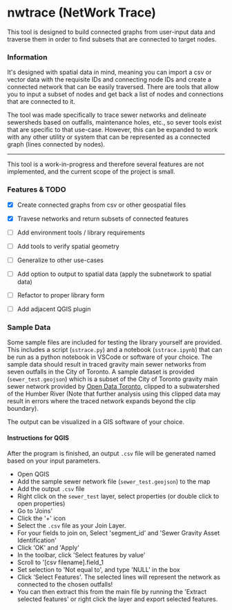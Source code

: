 # nwtrace (NetWork Trace)
This tool is designed to build connected graphs from user-input data and traverse them in order to find subsets that are connected to target nodes. 

### Information

It's designed with spatial data in mind, meaning you can import a csv or vector data with the requisite IDs and connecting node IDs and create a connected network that can be easily traversed. There are tools that allow you to input a subset of nodes and get back a list of nodes and connections that are connected to it.

The tool was made specifically to trace sewer networks and delineate sewersheds based on outfalls, maintenance holes, etc., so sever tools exist that are specific to that use-case. However, this can be expanded to work with any other utility or system that can be represented as a connected graph (lines connected by nodes).

---

This tool is a work-in-progress and therefore several features are not implemented, and the current scope of the project is small.

### Features & TODO
- [x] Create connected graphs from csv or other geospatial files
- [x] Travese networks and return subsets of connected features
- [ ] Add environment tools / library requirements
- [ ] Add tools to verify spatial geometry
- [ ] Generalize to other use-cases
- [ ] Add option to output to spatial data (apply the subnetwork to spatial data)
- [ ] Refactor to proper library form
- [ ] Add adjacent QGIS plugin


### Sample Data
Some sample files are included for testing the library yourself are provided. This includes a script (`sstrace.py`) and a notebook (`sstrace.ipynb`) that can be run as a python notebook in VSCode or software of your choice. The sample data should result in traced gravity main sewer networks from seven outfalls in the City of Toronto. A sample dataset is provided (`sewer_test.geojson`) which is a subset of the City of Toronto gravity main sewer network provided by [Open Data Toronto](https://open.toronto.ca/dataset/sewer-gravity-mains/), clipped to a subwatershed of the Humber River (Note that further analysis using this clipped data may result in errors where the traced network expands beyond the clip boundary).

The output can be visualized in a GIS software of your choice.

#### Instructions for QGIS

After the program is finished, an output `.csv` file will be generated named based on your input parameters.

- Open QGIS
- Add the sample sewer network file (`sewer_test.geojson`) to the map
- Add the output `.csv` file
- Right click on the `sewer_test` layer, select properties (or double click to open properties)
- Go to 'Joins'
- Click the '+' icon
- Select the `.csv` file as your Join Layer.
- For your fields to join on, Select 'segment_id' and 'Sewer Gravity Asset Identification'
- Click 'OK' and 'Apply'
- In the toolbar, click 'Select features by value'
- Scroll to '[csv filename].field_1
- Set selection to 'Not equal to', and type 'NULL' in the box
- Click 'Select Features'. The selected lines will represent the network as connected to the chosen outfalls!
- You can then extract this from the main file by running the 'Extract selected features' or right click the layer and export selected features.